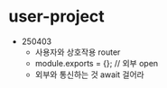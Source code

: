 # user-project

* 250403
  * 사용자와 상호작용 router
  * module.exports = {}; // 외부 open
  * 외부와 통신하는 것 await 걸어라
